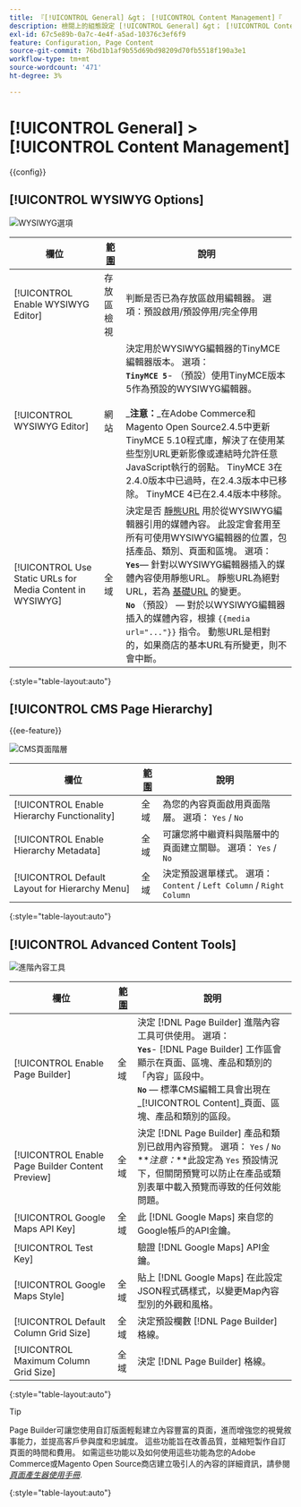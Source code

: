 ```yaml
---
title: 『[!UICONTROL General] &gt； [!UICONTROL Content Management]『
description: 檢閱上的組態設定 [!UICONTROL General] &gt； [!UICONTROL Content Management] 商務管理員頁面。
exl-id: 67c5e89b-0a7c-4e4f-a5ad-10376c3ef6f9
feature: Configuration, Page Content
source-git-commit: 76bd1b1af9b55d69bd98209d70fb5518f190a3e1
workflow-type: tm+mt
source-wordcount: '471'
ht-degree: 3%

---
```


# [!UICONTROL General] > [!UICONTROL Content Management]

{{config}}

## [!UICONTROL WYSIWYG Options]

![WYSIWYG選項](./assets/content-management-wysiwyg-options.png)<!-- zoom -->

<!-- [WYSIWYG Options](https://docs.magento.com/user-guide/cms/editor.html) -->

| 欄位 | [範圍](../../getting-started/websites-stores-views.md#scope-settings) | 說明 |
|--- |--- |--- |
| [!UICONTROL Enable WYSIWYG Editor] | 存放區檢視 | 判斷是否已為存放區啟用編輯器。 選項：預設啟用/預設停用/完全停用 |
| [!UICONTROL WYSIWYG Editor] | 網站 | 決定用於WYSIWYG編輯器的TinyMCE編輯器版本。 選項： <br/>**`TinyMCE 5`**- （預設）使用TinyMCE版本5作為預設的WYSIWYG編輯器。<br><br>_**&#x200B;注意：**_在Adobe Commerce和Magento Open Source2.4.5中更新TinyMCE 5.10程式庫，解決了在使用某些型別URL更新影像或連結時允許任意JavaScript執行的弱點。 TinyMCE 3在2.4.0版本中已過時，在2.4.3版本中已移除。 TinyMCE 4已在2.4.4版本中移除。 |
| [!UICONTROL Use Static URLs for Media Content in WYSIWYG] | 全域 | 決定是否 [靜態URL](../../content-design/catalog-urls-dynamic-media.md) 用於從WYSIWYG編輯器引用的媒體內容。 此設定會套用至所有可使用WYSIWYG編輯器的位置，包括產品、類別、頁面和區塊。 選項： <br/>**`Yes`**— 針對以WYSIWYG編輯器插入的媒體內容使用靜態URL。 靜態URL為絕對URL，若為 [基礎URL](../../stores-purchase/store-urls.md) 的變更。<br/>**`No`** （預設） — 對於以WYSIWYG編輯器插入的媒體內容，根據  `{{media url="..."}}` 指令。 動態URL是相對的，如果商店的基本URL有所變更，則不會中斷。 |

{:style=&quot;table-layout:auto&quot;}

## [!UICONTROL CMS Page Hierarchy]

{{ee-feature}}

![CMS頁面階層](./assets/content-management-cms-page-hierarchy.png)<!-- zoom -->

<!--[CMS Page Hierarchy](https://docs.magento.com/user-guide/cms/page-hierarchy.html) -->

| 欄位 | [範圍](../../getting-started/websites-stores-views.md#scope-settings) | 說明 |
|--- |--- |--- |
| [!UICONTROL Enable Hierarchy Functionality] | 全域 | 為您的內容頁面啟用頁面階層。 選項： `Yes` / `No` |
| [!UICONTROL Enable Hierarchy Metadata] | 全域 | 可讓您將中繼資料與階層中的頁面建立關聯。 選項： `Yes` / `No` |
| [!UICONTROL Default Layout for Hierarchy Menu] | 全域 | 決定預設選單樣式。 選項： `Content` / `Left Column` / `Right Column` |

{:style=&quot;table-layout:auto&quot;}

## [!UICONTROL Advanced Content Tools]

![進階內容工具](./assets/content-management-advanced-content-tools.png)<!-- zoom -->

<!-- [Advanced Content Tools](https://docs.magento.com/user-guide/cms/page-builder-workspace.html) -->

| 欄位 | [範圍](../../getting-started/websites-stores-views.md#scope-settings) | 說明 |
|--- |--- |--- |
| [!UICONTROL Enable Page Builder] | 全域 | 決定 [!DNL Page Builder] 進階內容工具可供使用。 選項： <br/>**`Yes`**- [!DNL Page Builder] 工作區會顯示在頁面、區塊、產品和類別的「內容」區段中。<br/>**`No`**  — 標準CMS編輯工具會出現在 _[!UICONTROL Content]_頁面、區塊、產品和類別的區段。 |
| [!UICONTROL Enable Page Builder Content Preview] | 全域 | 決定 [!DNL Page Builder] 產品和類別已啟用內容預覽。 選項： `Yes` / `No` <br/>**_注意：_**此設定為 `Yes` 預設情況下，但關閉預覽可以防止在產品或類別表單中載入預覽而導致的任何效能問題。 |
| [!UICONTROL Google Maps API Key] | 全域 | 此 [!DNL Google Maps] 來自您的Google帳戶的API金鑰。 |
| [!UICONTROL Test Key] |  | 驗證 [!DNL Google Maps] API金鑰。 |
| [!UICONTROL Google Maps Style] | 全域 | 貼上 [!DNL Google Maps] 在此設定JSON程式碼樣式，以變更Map內容型別的外觀和風格。 |
| [!UICONTROL Default Column Grid Size] | 全域 | 決定預設欄數 [!DNL Page Builder] 格線。 |
| [!UICONTROL Maximum Column Grid Size] | 全域 | 決定 [!DNL Page Builder] 格線。 |

{:style=&quot;table-layout:auto&quot;}

>[!TIP]
>
>Page Builder可讓您使用自訂版面輕鬆建立內容豐富的頁面，進而增強您的視覺敘事能力，並提高客戶參與度和忠誠度。 這些功能旨在改善品質，並縮短製作自訂頁面的時間和費用。 如需這些功能以及如何使用這些功能為您的Adobe Commerce或Magento Open Source商店建立吸引人的內容的詳細資訊，請參閱 [_頁面產生器使用手冊_](../../page-builder/guide-overview.md).

{:style=&quot;table-layout:auto&quot;}
